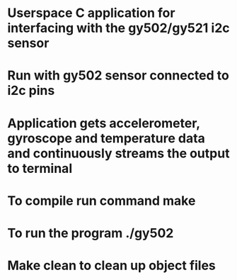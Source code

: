 # Userspace C application for interfacing with the gy502/gy521 i2c sensor
# Run with gy502 sensor connected to i2c pins
# Application gets accelerometer, gyroscope and temperature data and continuously streams the output to terminal

# To compile run command make
# To run the program ./gy502

# Make clean to clean up object files
